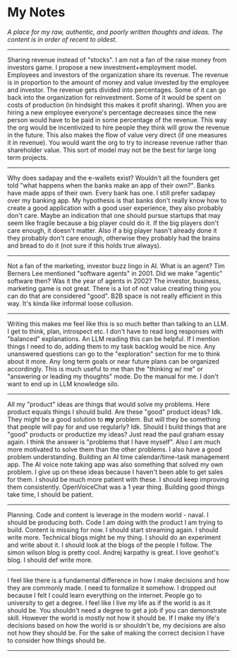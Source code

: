 # My Notes
_A place for my raw, authentic, and poorly written thoughts and ideas. The content is in order of recent to oldest._

---

Sharing revenue instead of "stocks". I am not a fan of the raise money from investors game. I propose a new investment+employment model.
Employees and investors of the organization share its revenue. The revenue is in proportion to the amount of money and value 
invested by the employee and investor. The revenue gets divided into percentages. Some of it can go back into the organization
for reinvestment. Some of it would be spent on costs of production (in hindsight this makes it profit sharing). When you are 
hiring a new employee everyone's percentage decreases since the new person would have to be paid in some percentage of the revenue. 
This way the org would be incentivized to hire people they think will grow the revenue in the future. 
This also makes the flow of value very direct (if one measures it in revenue). You would want the org to try to increase revenue 
rather than shareholder value. This sort of model may not be the best for large long term projects.

---

Why does sadapay and the e-wallets exist? Wouldn't all the founders get told "what happens when the banks make an app of their own?".
Banks have made apps of their own. Every bank has one. I still prefer sadapay over my banking app. My hypothesis is that banks
don't really know how to create a good application with a good user experience, they also probably don't care. Maybe an indication
that one should pursue startups that may seem like fragile because a big player could do it. If the big players don't care enough, 
it doesn't matter. Also if a big player hasn't already done it they probably don't care enough, otherwise they probably had the brains
and bread to do it (not sure if this holds true always).

---

Not a fan of the marketing, investor buzz lingo in AI. What is an agent? Tim Berners Lee mentioned "software agents" in 2001. 
Did we make "agentic" software then? Was it the year of agents in 2002? The investor, business, marketing game is not great.
There is a lot of not value creating thing you can do that are considered "good". B2B space is not really efficient in this way. 
It's kinda like informal loose collusion. 

---

Writing this makes me feel like this is so much better than talking to an LLM. I get to think, plan, introspect etc.
I don't have to read long responses with "balanced" explanations. An LLM reading this can be helpful. If I mention things
I need to do, adding them to my task backlog would be nice. Any unanswered questions can go to the "exploration" section 
for me to think about it more. Any long term goals or near future plans can be organized accordingly. This is much useful
to me than the "thinking w/ me" or "answering or leading my thoughts" mode. Do the manual for me. I don't want to end up in
LLM knowledge silo.

---

All my "product" ideas are things that would solve my problems. Here product equals things I should build. 
Are these "good" product ideas? Idk. They might be a good solution to **my** problem. But will they be 
something that people will pay for and use regularly? Idk. Should I build things that are "good" products or
productize my ideas? Just read the paul graham essay again. I think the answer is "problems that I have myself".
Also I am much more motivated to solve them than the other problems. I also have a good problem understanding. 
Building an AI time calendar/time-task management app. The AI voice note taking app was also something that solved
my own problem. I give up on these ideas because I haven't been able to get sales for them. I should be much more
patient with these. I should keep improving them consistently. OpenVoiceChat was a 1 year thing. Building good
things take time, I should be patient. 

---

Planning. Code and content is leverage in the modern world - naval. I should be producing both. Code I am doing with the product I am trying to build. Content is missing for now.
I should start streaming again. I should write more. Technical blogs might be my thing. I should do an experiment and write about it. I should look at the blogs of the people I follow. 
The simon wilson blog is pretty cool. Andrej karpathy is great. I love geohot's blog. I should def write more.

---

I feel like there is a fundamental difference in how I make decisions and how they are commonly made. I need to formalize it somehow. I dropped out because I felt I could learn everything on the internet. People go to university to get a degree. I feel like I live my life as if the world is as it should be. You shouldn't need a degree to get a job if you can demonstrate skill. However the world is mostly not how it should be. If I make my life's decisions based on how the world is or shouldn't be, my decisions are also not how they should be. For the sake of making the correct decision I have to consider how things should be. 

---


